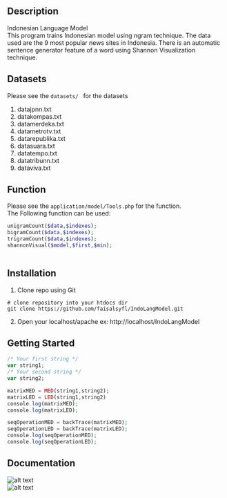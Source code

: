 ## Description
Indonesian Language Model   
This program trains Indonesian model using ngram technique.
The data used are the 9 most popular news sites in Indonesia.
There is an automatic sentence generator feature of a word using Shannon Visualization technique.   

## Datasets
Please see the ```datasets/ ``` for the datasets
1. datajpnn.txt
2. datakompas.txt
3. datamerdeka.txt
4. datametrotv.txt
5. datarepublika.txt
6. datasuara.txt
7. datatempo.txt
8. datatribunn.txt
9. dataviva.txt

## Function

Please see the ```application/model/Tools.php``` for the function.  
The Following function can be used:

``` php
unigramCount($data,$indexes);
bigramCount($data,$indexes);
trigramCount($data,$indexes);
shannonVisual($model,$first,$min);
    
```
## Installation
1. Clone repo using Git
``` shell
# clone repository into your htdocs dir
git clone https://github.com/faisalsyfl/IndoLangModel.git 
```
2. Open your localhost/apache ex: http://localhost/IndoLangModel


## Getting Started
``` php
/* Your first string */
var string1;
/* Your second string */
var string2;

matrixMED = MED(string1,string2);
matrixLED = LED(string1,string2)
console.log(matrixMED);
console.log(matrixLED);

seqOperationMED = backTrace(matrixMED);
seqOperationLED = backTrace(matrixLED);
console.log(seqOperationMED);
console.log(seqOperationLED);

```

## Documentation
![alt text](https://s1.postimg.org/8kbdma77cf/image.png "UI Program")  
![alt text](https://s1.postimg.org/39aidjzefj/image.png "Bigram Probs Checker")  
